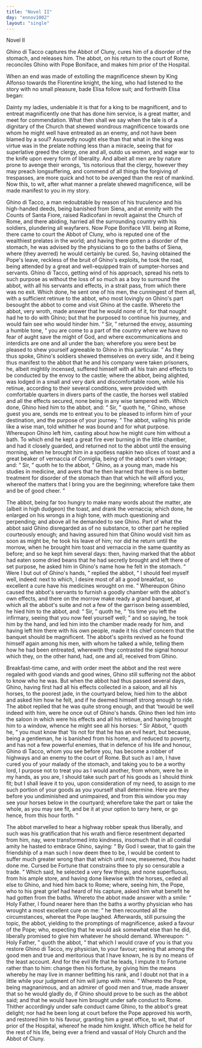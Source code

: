 ```yaml
---
title: "Novel II"
day: "ennov1002"
layout: "single"
---
```

<html>
 <head>
 </head>
 <body>
  <div id="nov1002" type="novella" who="elissa">
   <head>
    Novel II
   </head>
   <argument>
    <p>
     <milestone id="p00020001"/>
     <!--(i)-->
     Ghino di Tacco captures the Abbot of Cluny, cures him of
 a disorder of the stomach, and releases him. The
 abbot, on his return to the court of Rome, reconciles
 Ghino with Pope Boniface, and makes him prior of
 the Hospital.
     <!--(/i)-->
    </p>
   </argument>
   <div3 type="commentary" who="author">
    <p>
     <milestone id="p00020002"/>
     <!--(sc)-->
     When
     <!--(/sc)-->
     an end was made of extolling the magnificence shewn by
 King Alfonso towards the Florentine knight, the king, who had
 listened to the story with no small pleasure, bade Elisa follow suit;
 and forthwith Elisa began:
    </p>
   </div3>
   <div3 type="commentary" who="elissa">
    <p>
     <milestone id="p00020003"/>
     Dainty my ladies, undeniable it is that
 for a king to be magnificent, and to entreat magnificently one that
 has done him service, is a great matter, and meet for commendation.
 What then shall we say when the tale is of a dignitary of the Church
 that shewed wondrous magnificence towards one whom he might
 well have entreated as an enemy, and not have been blamed by a
 soul?
     <milestone id="p00020004"/>
     Assuredly nought else than that what in the king was virtue
 was in the prelate nothing less than a miracle, seeing that for superlative
 greed the clergy, one and all, outdo us women, and wage war
 to the knife upon every form of liberality. And albeit all men are
 by nature prone to avenge their wrongs, 'tis notorious that the clergy,
 however they may preach longsuffering, and commend of all things
 the forgiving of trespasses, are more quick and hot to be avenged
 than the rest of mankind. Now this, to wit, after what manner a
 prelate shewed magnificence, will be made manifest to you in my
 story.
    </p>
   </div3>
   <p>
    <milestone id="p00020005"/>
    Ghino di Tacco, a man redoubtable by reason of his truculence
 and his high-handed deeds, being banished from Siena, and at enmity
 with the Counts of Santa Fiore, raised Radicofani in revolt against
    <pb n="318"/>
    the Church of Rome, and there abiding, harried all the surrounding
 country with his soldiers, plundering all wayfarers.
    <milestone id="p00020006"/>
    Now Pope
 Boniface VIII. being at Rome, there came to court the Abbot
 of Cluny, who is reputed one of the wealthiest prelates in the
 world; and having there gotten a disorder of the stomach, he was
 advised by the physicians to go to the baths of Siena, where (they
 averred) he would certainly be cured. So, having obtained the
 Pope's leave, reckless of the bruit of Ghino's exploits, he took the
 road, being attended by a great and well-equipped train of sumpter-horses
 and servants.
    <milestone id="p00020007"/>
    Ghino di Tacco, getting wind of his approach,
 spread his nets to such purpose as without the loss of so much as a
 boy to surround the abbot, with all his servants and effects, in a
 strait pass, from which there was no exit. Which done, he sent
 one of his men, the cunningest of them all, with a sufficient retinue to
 the abbot, who most lovingly on Ghino's part besought the abbot to
 come and visit Ghino at the castle.
    <milestone id="p00020008"/>
    Whereto the abbot, very wroth,
 made answer that he would none of it, for that nought had he to do
 with Ghino; but that he purposed to continue his journey, and
 would fain see who would hinder him.
    <milestone id="p00020009"/>
    <q direct="unspecified">
     Sir,
    </q>
    returned the envoy,
 assuming a humble tone,
    <q direct="unspecified">
     you are come to a part of the country
 where we have no fear of aught save the might of God, and where
 excommunications and interdicts are one and all under the ban;
 wherefore you were best be pleased to shew yourself agreeable to
 Ghino in this particular.
    </q>
    <milestone id="p00020010"/>
    As they thus spoke, Ghino's soldiers
 shewed themselves on every side, and it being thus manifest to the
 abbot that he and his company were taken prisoners, he, albeit
 mightily incensed, suffered himself with all his train and effects to be
 conducted by the envoy to the castle; where the abbot, being
 alighted, was lodged in a small and very dark and discomfortable
 room, while his retinue, according to their several conditions, were
 provided with comfortable quarters in divers parts of the castle, the
 horses well stabled and all the effects secured, none being in any
 wise tampered with.
    <milestone id="p00020011"/>
    Which done, Ghino hied him to the abbot,
 and:
    <q direct="unspecified">
     Sir,
    </q>
    quoth he,
    <q direct="unspecified">
     Ghino, whose guest you are, sends me to
 entreat you to be pleased to inform him of your destination, and the
 purpose of your journey.
    </q>
    <milestone id="p00020012"/>
    The abbot, vailing his pride like a wise
 man, told whither he was bound and for what purpose. Whereupon
 Ghino left him, casting about how he might cure him without a
    <pb n="319"/>
    bath. To which end he kept a great fire ever burning in the little
 chamber, and had it closely guarded, and returned not to the abbot
 until the ensuing morning, when he brought him in a spotless napkin
 two slices of toast and a great beaker of vernaccia of Corniglia, being
 of the abbot's own vintage;
    <milestone id="p00020013"/>
    and:
    <q direct="unspecified">
     Sir,
    </q>
    quoth he to the abbot,
    <q direct="unspecified">
     Ghino, as a young man, made his studies in medicine, and avers that
 he then learned that there is no better treatment for disorder of the
 stomach than that which he will afford you, whereof the matters
 that I bring you are the beginning; wherefore take them and be of
 good cheer.
    </q>
   </p>
   <p>
    <milestone id="p00020014"/>
    The abbot, being far too hungry to make many words about the
 matter, ate (albeit in high dudgeon) the toast, and drank the vernaccia;
 which done, he enlarged on his wrongs in a high tone, with
 much questioning and perpending; and above all he demanded to see
 Ghino.
    <milestone id="p00020015"/>
    Part of what the abbot said Ghino disregarded as of no
 substance, to other part he replied courteously enough; and having
 assured him that Ghino would visit him as soon as might be, he took
 his leave of him; nor did he return until the morrow, when he
 brought him toast and vernaccia in the same quantity as before;
 and so he kept him several days: then, having marked that the
 abbot had eaten some dried beans that he had secretly brought and
 left there of set purpose,
    <milestone id="p00020016"/>
    he asked him in Ghino's name how he
 felt in the stomach.
    <q direct="unspecified">
     Were I but out of Ghino's hands,
    </q>
    replied the
 abbot,
    <q direct="unspecified">
     I should feel myself well, indeed: next to which, I desire
 most of all a good breakfast, so excellent a cure have his medicines
 wrought on me.
    </q>
    <milestone id="p00020017"/>
    Whereupon Ghino caused the abbot's servants to
 furnish a goodly chamber with the abbot's own effects, and there
 on the morrow make ready a grand banquet, at which all the abbot's
 suite and not a few of the garrison being assembled, he hied him to
 the abbot, and:
    <q direct="unspecified">
     Sir,
    </q>
    quoth he,
    <q direct="unspecified">
     'tis time you left the infirmary,
 seeing that you now feel yourself well;
    </q>
    and so saying, he took him
 by the hand, and led him into the chamber made ready for him, and
 having left him there with his own people, made it his chief concern
 that the banquet should be magnificent.
    <milestone id="p00020018"/>
    The abbot's spirits revived
 as he found himself again among his men, with whom he talked a
 while, telling them how he had been entreated, wherewith they
 contrasted the signal honour which they, on the other hand, had,
 one and all, received from Ghino.
   </p>
   <pb n="320"/>
   <p>
    Breakfast-time came, and with order meet the abbot and the
 rest were regaled with good viands and good wines, Ghino still
 suffering not the abbot to know who he was.
    <milestone id="p00020019"/>
    But when the abbot
 had thus passed several days, Ghino, having first had all his effects
 collected in a saloon, and all his horses, to the poorest jade, in the
 courtyard below, hied him to the abbot and asked him how he felt,
 and if he deemed himself strong enough to ride. The abbot replied
 that he was quite strong enough, and that 'twould be well indeed
 with him, were he once out of Ghino's hands.
    <milestone id="p00020020"/>
    Ghino then led him
 into the saloon in which were his effects and all his retinue, and
 having brought him to a window, whence he might see all his horses:
    <milestone id="p00020021"/>
    <q direct="unspecified">
     Sir Abbot,
    </q>
    quoth he,
    <q direct="unspecified">
     you must know that 'tis not for that he
 has an evil heart, but because, being a gentleman, he is banished from
 his home, and reduced to poverty, and has not a few powerful enemies,
 that in defence of his life and honour, Ghino di Tacco, whom you see
 before you, has become a robber of highways and an enemy to the
 court of Rome.
     <milestone id="p00020022"/>
     But such as I am, I have cured you of your malady
 of the stomach, and taking you to be a worthy lord, I purpose not to
 treat you as I would another, from whom, were he in my hands, as
 you are, I should take such part of his goods as I should think fit;
 but I shall leave it to you, upon consideration of my need, to assign
 to me such portion of your goods as you yourself shall determine.
     <milestone id="p00020023"/>
     Here are they before you undiminished and unimpaired, and from
 this window you may see your horses below in the courtyard;
 wherefore take the part or take the whole, as you may see fit, and
 be it at your option to tarry here, or go hence, from this hour
 forth.
    </q>
   </p>
   <p>
    <milestone id="p00020024"/>
    The abbot marvelled to hear a highway robber speak thus
 liberally, and such was his gratification that his wrath and fierce
 resentment departed from him, nay, were transformed into kindness,
 insomuch that in all cordial amity he hasted to embrace Ghino,
 saying:
    <milestone id="p00020025"/>
    <q direct="unspecified">
     By God I swear, that to gain the friendship of a man such
 I now deem thee to be, I would be content to suffer much greater
 wrong than that which until now, meseemed, thou hadst done me.
 Cursed be Fortune that constrains thee to ply so censurable a trade.
    </q>
    <milestone id="p00020026"/>
    Which said, he selected a very few things, and none superfluous,
 from his ample store, and having done likewise with the horses, ceded
 all else to Ghino, and hied him back to Rome;
    <milestone id="p00020027"/>
    where, seeing him,
 the Pope, who to his great grief had heard of his capture, asked him
    <pb n="321"/>
    what benefit he had gotten from the baths. Whereto the abbot
 made answer with a smile:
    <q direct="unspecified">
     Holy Father, I found nearer here than
 the baths a worthy physician who has wrought a most excellent cure
 on me:
    </q>
    he then recounted all the circumstances, whereat the Pope
 laughed. Afterwards, still pursuing the topic, the abbot, yielding to
 the promptings of magnificence, asked a favour of the Pope;
    <milestone id="p00020028"/>
    who,
 expecting that he would ask somewhat else than he did, liberally
 promised to give him whatever he should demand. Whereupon:
    <q direct="unspecified">
     Holy Father,
    </q>
    quoth the abbot,
    <q direct="unspecified">
     that which I would crave of you
 is that you restore Ghino di Tacco, my physician, to your favour;
 seeing that among the good men and true and meritorious that I have
 known, he is by no means of the least account. And for the evil life
 that he leads, I impute it to Fortune rather than to him:
     <milestone id="p00020029"/>
     change then
 his fortune, by giving him the means whereby he may live in manner
 befitting his rank, and I doubt not that in a little while your
 judgment of him will jump with mine.
    </q>
    <milestone id="p00020030"/>
    Whereto the Pope, being
 magnanimous, and an admirer of good men and true, made answer
 that so he would gladly do, if Ghino should prove to be such as the
 abbot said; and that he would have him brought under safe conduct
 to Rome.
    <milestone id="p00020031"/>
    Thither accordingly under safe conduct came Ghino, to
 the abbot's great delight; nor had he been long at court before the
 Pope approved his worth, and restored him to his favour, granting
 him a great office, to wit, that of prior of the Hospital, whereof he
 made him knight. Which office he held for the rest of his life,
 being ever a friend and vassal of Holy Church and the Abbot of
 Cluny.
   </p>
  </div>
 </body>
</html>